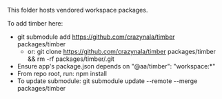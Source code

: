 This folder hosts vendored workspace packages.

To add timber here:

- git submodule add https://github.com/crazynala/timber packages/timber
  - or: git clone https://github.com/crazynala/timber packages/timber && rm -rf packages/timber/.git
- Ensure app's package.json depends on "@aa/timber": "workspace:\*"
- From repo root, run: npm install
- To update submodule: git submodule update --remote --merge packages/timber
